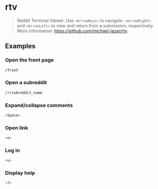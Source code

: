 # rtv

> Reddit Terminal Viewer. Use `<ArrowKeys>` to navigate. `<ArrowRight>` and `<ArrowLeft>` to view and return from a submission, respectively. More information: <https://github.com/michael-lazar/rtv>.

## Examples

### Open the front page

```bash
/front
```

### Open a subreddit

```bash
/r/subreddit_name
```

### Expand/collapse comments

```bash
<Space>
```

### Open link

```bash
<o>
```

### Log in

```bash
<u>
```

### Display help

```bash
<?>
```
